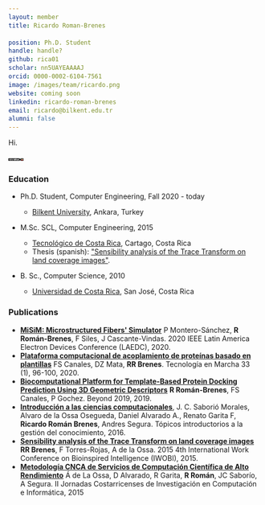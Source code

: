 ```yaml
---
layout: member
title: Ricardo Roman-Brenes

position: Ph.D. Student
handle: handle?
github: rica01
scholar: nn5UAYEAAAAJ
orcid: 0000-0002-6104-7561
image: /images/team/ricardo.png
website: coming soon
linkedin: ricardo-roman-brenes
email: ricardo@bilkent.edu.tr
alumni: false
---
```

Hi.

<img style="width:30px;" src="https://github.com/BilkentCompGen/BilkentCompGen.github.io/blob/master/images/team/ricardo_dna.png?raw=true"/>

### Education

- Ph.D. Student, Computer Engineering, Fall 2020 - today
  - [Bilkent University](http://www.cs.bilkent.edu.tr/), Ankara, Turkey
  
- M.Sc. SCL, Computer Engineering, 2015
  - [Tecnológico de Costa Rica](http://tec.ac.cr/), Cartago, Costa Rica 
  - Thesis (spanish): ["Sensibility analysis of the Trace Transform on land coverage images"](https://repositoriotec.tec.ac.cr/handle/2238/6687).
  
- B. Sc., Computer Science, 2010 
  - [Universidad de Costa Rica](https://www.ecci.ucr.ac.cr/), San José, Costa Rica

### Publications

- [**MiSiM: Microstructured Fibers' Simulator**]() P Montero-Sánchez, **R Román-Brenes**, F Siles, J Cascante-Vindas. 2020 IEEE Latin America Electron Devices Conference (LAEDC), 2020.
- [**Plataforma computacional de acoplamiento de proteínas basado en plantillas**]() FS Canales, DZ Mata, **RR Brenes**. Tecnología en Marcha 33 (1), 96-100, 2020.
- [**Biocomputational Platform for Template-Based Protein Docking Prediction Using 3D Geometric Descriptors**]() **R Román-Brenes**, FS Canales, P Gochez. Beyond 2019, 2019.
- [**Introducción a las ciencias computacionales**](), J. C. Saborió Morales,  Alvaro de la Ossa Osegueda, Daniel Alvarado A., Renato Garita F, **Ricardo Román Brenes**, Andres Segura. Tópicos introductorios a la gestión del conocimiento, 2016.
- [**Sensibility analysis of the Trace Transform on land coverage images**]() **RR Brenes**, F Torres-Rojas, A de la Ossa. 2015 4th International Work Conference on Bioinspired Intelligence (IWOBI), 2015.
- [**Metodología CNCA de Servicios de Computación Científica de Alto Rendimiento**]() Á de La Ossa, D Alvarado, R Garita, **R Román**, JC Saborío, A Segura. II Jornadas Costarricenses de Investigación en Computación e Informática, 2015


